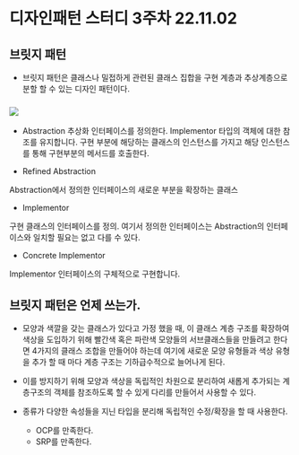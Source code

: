 # 디자인패턴 스터디 3주차 22.11.02

## 브릿지 패턴
- 브릿지 패턴은 클래스나 밀접하게 관련된 클래스 집합을 구현 계층과 추상계층으로 분할 할 수 있는 디자인 패턴이다.

### ![](https://i.imgur.com/8DevS3A.png)
- Abstraction
추상화 인터페이스를 정의한다.
Implementor 타입의 객체에 대한 참조를 유지합니다.
구현 부분에 해당하는 클래스의 인스턴스를 가지고 해당 인스턴스를 통해 구현부분의 메서드를 호출한다.

- Refined Abstraction

Abstraction에서 정의한 인터페이스의 새로운 부분을 확장하는 클래스

- Implementor

구현 클래스의 인터페이스를 정의.
여기서 정의한 인터페이스는 Abstraction의 인터페이스와 일치할 필요는 없고 다를 수 있다.


- Concrete Implementor

Implementor 인터페이스의 구체적으로 구현합니다.


## 브릿지 패턴은 언제 쓰는가.
- 모양과 색깔을 갖는 클래스가 있다고 가정 했을 때, 이 클래스 계층 구조를 확장하여 색상을 도입하기 위해 빨간색 혹은 파란색 모양들의 서브클래스들을 만들려고 한다면 4가지의 클래스 조합을 만들어야 하는데 여기에 새로운 모양 유형들과 색상 유형을 추가 할 때 마다 계층 구조는 기하급수적으로 늘어나게 된다.
- 이를 방지하기 위해 모양과 색상을 독립적인 차원으로 분리하여 새롭게 추가되는 계층구조의 객체를 참조하도록 할 수 있게 다리를 만들어서 사용할 수 있다.

- 종류가 다양한 속성들을 지닌 타입을 분리해 독립적인 수정/확장을 할 때 사용한다.
    - OCP를 만족한다.
    - SRP를 만족한다.



